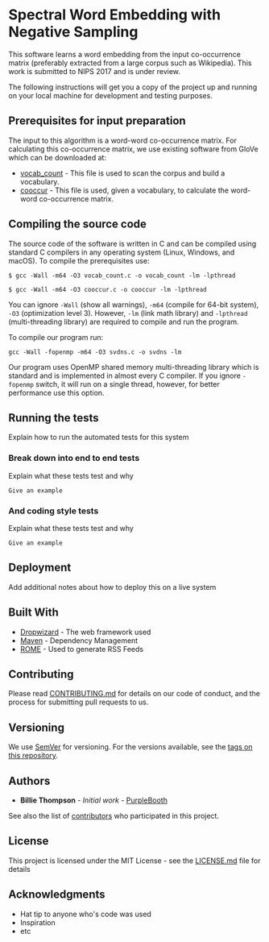 # Spectral Word Embedding with Negative Sampling

This software learns a word embedding from the input co-occurrence matrix (preferably extracted from a large corpus such as Wikipedia). This work is submitted to NIPS 2017 and is under review.

The following instructions will get you a copy of the project up and running on your local machine for development and testing purposes.

## Prerequisites for input preparation

The input to this algorithm is a word-word co-occurrence matrix. For calculating this co-occurrence matrix, we use existing software from GloVe which can be downloaded at:

* [vocab_count](https://github.com/stanfordnlp/GloVe/blob/master/src/vocab_count.c) - This file is used to scan the corpus and build a vocabulary.
* [cooccur](https://github.com/stanfordnlp/GloVe/blob/master/src/cooccur.c) - This file is used, given a vocabulary, to calculate the word-word co-occurrence matrix.

## Compiling the source code

The source code of the software is written in C and can be compiled using standard C compilers in any operating system (Linux, Windows, and macOS). To compile the prerequisites use:

```
$ gcc -Wall -m64 -O3 vocab_count.c -o vocab_count -lm -lpthread

$ gcc -Wall -m64 -O3 cooccur.c -o cooccur -lm -lpthread
```

You can ignore `-Wall` (show all warnings), `-m64` (compile for 64-bit system), `-O3` (optimization level 3). However, `-lm` (link math library) and `-lpthread` (multi-threading library) are required to compile and run the program.

To compile our program run:

`gcc -Wall -fopenmp -m64 -O3 svdns.c -o svdns -lm`

Our program uses OpenMP shared memory multi-threading library which is standard and is implemented in almost every C compiler. If you ignore `-fopenmp` switch, it will run on a single thread, however, for better performance use this option.

## Running the tests

Explain how to run the automated tests for this system

### Break down into end to end tests

Explain what these tests test and why

```
Give an example
```

### And coding style tests

Explain what these tests test and why

```
Give an example
```

## Deployment

Add additional notes about how to deploy this on a live system

## Built With

* [Dropwizard](http://www.dropwizard.io/1.0.2/docs/) - The web framework used
* [Maven](https://maven.apache.org/) - Dependency Management
* [ROME](https://rometools.github.io/rome/) - Used to generate RSS Feeds

## Contributing

Please read [CONTRIBUTING.md](https://gist.github.com/PurpleBooth/b24679402957c63ec426) for details on our code of conduct, and the process for submitting pull requests to us.

## Versioning

We use [SemVer](http://semver.org/) for versioning. For the versions available, see the [tags on this repository](https://github.com/your/project/tags). 

## Authors

* **Billie Thompson** - *Initial work* - [PurpleBooth](https://github.com/PurpleBooth)

See also the list of [contributors](https://github.com/your/project/contributors) who participated in this project.

## License

This project is licensed under the MIT License - see the [LICENSE.md](LICENSE.md) file for details

## Acknowledgments

* Hat tip to anyone who's code was used
* Inspiration
* etc
